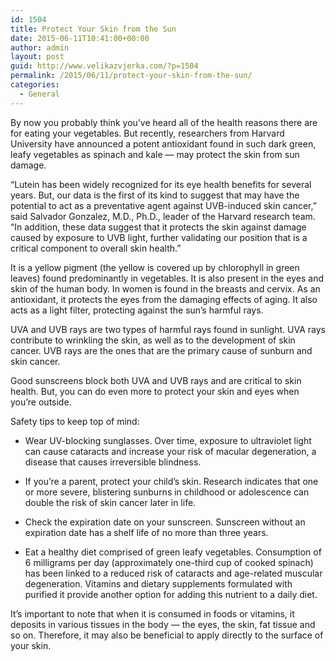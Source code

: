 ```yaml
---
id: 1504
title: Protect Your Skin from the Sun
date: 2015-06-11T10:41:00+00:00
author: admin
layout: post
guid: http://www.velikazvjerka.com/?p=1504
permalink: /2015/06/11/protect-your-skin-from-the-sun/
categories:
  - General
---
```

By now you probably think you&#8217;ve heard all of the health reasons there are for eating your vegetables. But recently, researchers from Harvard University have announced a potent antioxidant found in such dark green, leafy vegetables as spinach and kale &#8212; may protect the skin from sun damage.

&#8220;Lutein has been widely recognized for its eye health benefits for several years. But, our data is the first of its kind to suggest that may have the potential to act as a preventative agent against UVB-induced skin cancer,&#8221; said Salvador Gonzalez, M.D., Ph.D., leader of the Harvard research team. &#8220;In addition, these data suggest that it protects the skin against damage caused by exposure to UVB light, further validating our position that is a critical component to overall skin health.&#8221;

It is a yellow pigment (the yellow is covered up by chlorophyll in green leaves) found predominantly in vegetables. It is also present in the eyes and skin of the human body. In women is found in the breasts and cervix. As an antioxidant, it protects the eyes from the damaging effects of aging. It also acts as a light filter, protecting against the sun&#8217;s harmful rays.

UVA and UVB rays are two types of harmful rays found in sunlight. UVA rays contribute to wrinkling the skin, as well as to the development of skin cancer. UVB rays are the ones that are the primary cause of sunburn and skin cancer.

Good sunscreens block both UVA and UVB rays and are critical to skin health. But, you can do even more to protect your skin and eyes when you&#8217;re outside.

Safety tips to keep top of mind:

* Wear UV-blocking sunglasses. Over time, exposure to ultraviolet light can cause cataracts and increase your risk of macular degeneration, a disease that causes irreversible blindness.
      
* If you&#8217;re a parent, protect your child&#8217;s skin. Research indicates that one or more severe, blistering sunburns in childhood or adolescence can double the risk of skin cancer later in life.
      
* Check the expiration date on your sunscreen. Sunscreen without an expiration date has a shelf life of no more than three years.
      
* Eat a healthy diet comprised of green leafy vegetables. Consumption of 6 milligrams per day (approximately one-third cup of cooked spinach) has been linked to a reduced risk of cataracts and age-related muscular degeneration. Vitamins and dietary supplements formulated with purified it provide another option for adding this nutrient to a daily diet. 

It&#8217;s important to note that when it is consumed in foods or vitamins, it deposits in various tissues in the body &#8212; the eyes, the skin, fat tissue and so on. Therefore, it may also be beneficial to apply directly to the surface of your skin.